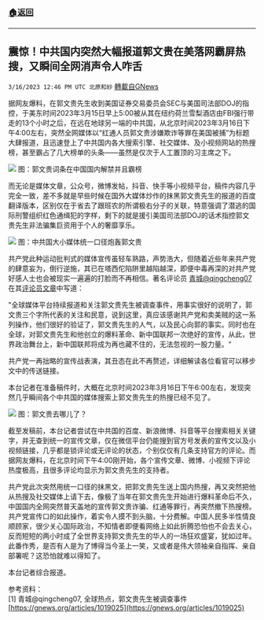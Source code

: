 ###  [:house:返回](README.md)
---


## 震惊！中共国内突然大幅报道郭文贵在美落网霸屏热搜，又瞬间全网消声令人咋舌
`3/16/2023 12:46 PM UTC 北原和紗` [轉載自GNews](https://gnews.org/articles/1019145)

据网友爆料，在郭文贵先生收到美国证券交易委员会SEC与美国司法部DOJ的指控，于美东时间2023年3月15日早上5:00被从其在纽约荷兰雪梨酒店由FBI强行带走的13个小时之后，在远在地球另一端的中共国，从北京时间2023年3月16日下午4:00左右，突然全网媒体以“红通人员郭文贵涉嫌欺诈等罪在美国被捕”为标题大肆报道，且迅速登上了中共国内各大搜索引擎、社交媒体、及小视频网站的热搜榜，甚至霸占了几大榜单的头条——虽然是仅次于人工置顶的习主席之下。

![](https://i.imgur.com/aBYNJ75.png)
图：郭文贵词条在中国国内解禁并且霸榜

而无论是媒体文章，公众号，微博发帖，抖音、快手等小视频平台，稿件内容几乎完全一致，差不多就是早些时候在国外大媒体炒作的抹黑郭文贵先生的报道的百度翻译版本，区别仅在于省去了跟班农的所谓极右分子的关联，特意强调了潜逃的国际刑警组织红色通缉犯的字样，剩下的就是援引美国司法部DOJ的话术指控郭文贵先生非法骗集巨资用于个人的奢靡享乐。

![](https://i.imgur.com/CVW53Gf.png)
图：中共国大小媒体统一口径炮轰郭文贵

共产党此种运动批判式的媒体宣传虽轻车熟路，声势浩大，但随着近些年来共产党的肆意妄为，倒行逆施，其已在塔西佗陷阱里越陷越深，即便中毒再深的对共产党好感人士也会被现实一遍遍的打脸而不再相信。著名评论员 [青城@qingcheng07](https://gnews.org/user/54368104)在其[评论员文章](https://gnews.org/articles/1019025)中写道：

"全球媒体平台持续报道和关注郭文贵先生被调查事件，用事实很好的说明了，郭文贵三个字所代表的关注和民意，说到这里，真应该感谢共产党和卖美贼的这一系列操作，他们很好的验证了，郭文贵先生的人气，以及民心向郭的事实。同时也在全球，对郭文贵先生和他创立的爆料革命、新中国联邦一次绝好的宣传，从此，世界政治舞台上，新中国联邦将成为再也藏不住的，无法忽视的一股力量。“

共产党一再拙略的宣传战表演，其丑态在此不再赘述，详细解读各位看官可以移步文中的传送链接。

本台记者在准备稿件时，大概在北京时间2023年3月16日下午6:00左右，发现突然几乎瞬间各个中共国的媒体搜索上郭文贵先生的热搜已经不见了。

![](https://i.imgur.com/nmy4XKv.png)
图：郭文贵去哪儿了？

截至发稿前，本台记者尝试在中共国的百度、新浪微博、抖音等平台搜索相关关键字，并无查到统一的宣传文章，仅在微信平台仍能搜到官方号发表的宣传文以及小视频链接，几乎都是锁评论或无评论的状态，个别仅仅有几条支持官方的评论。而据网友爆料，在北京时间下午4:00刚开始，各个宣传文章、微博、小视频下评论热度极高，且很多评论均显示为郭文贵先生的支持者。

共产党此次突然用统一口径的抹黑文，把郭文贵先生送上国内热搜，再又突然把他从热搜及社交媒体上请下去，像极了当年在郭文贵先生开始进行爆料革命后不久，中国国内全网突然普天盖地的宣传郭文贵诈骗、红通等罪行，再突然撤下热搜榜。共产党宣传口的如此操作，着实令人摸不到头脑，十分费解。中国人民多半性情良顺顾家，很少关心国际政治，不知情者即便看网络上如此折腾恐怕也不会去关心，反而短短的两小时成了全世界支持郭文贵先生的华人的一场狂欢盛宴，犹如过年。此番作秀，是否有人是为了博得当今圣上一笑，又或者是伟大领袖亲自指挥、亲自部署呢？这恐怕就难以得知了。

本台记者综合报道。

参考资料：  
[1]  青城@qingcheng07, 全球热点，郭文贵先生被调查事件 [https://gnews.org/articles/1019025](https://gnews.org/articles/1019025)

